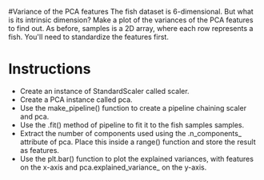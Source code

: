 #Variance of the PCA features
The fish dataset is 6-dimensional. But what is its intrinsic dimension? Make a plot of the variances of the PCA features to find out. As before, samples is a 2D array, where each row represents a fish. You'll need to standardize the features first.

# Instructions
- Create an instance of StandardScaler called scaler.
- Create a PCA instance called pca.
- Use the make_pipeline() function to create a pipeline chaining scaler and pca.
- Use the .fit() method of pipeline to fit it to the fish samples samples.
- Extract the number of components used using the .n_components_ attribute of pca. Place this inside a range() function and store the result as features.
- Use the plt.bar() function to plot the explained variances, with features on the x-axis and pca.explained_variance_ on the y-axis.

